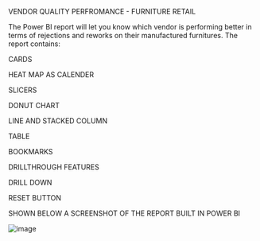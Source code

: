 VENDOR QUALITY PERFROMANCE - FURNITURE RETAIL

The Power BI report will let you know which vendor is performing better in terms of rejections and reworks on their manufactured furnitures.
The report contains:

CARDS

HEAT MAP AS CALENDER

SLICERS

DONUT CHART

LINE AND STACKED COLUMN

TABLE

BOOKMARKS

DRILLTHROUGH FEATURES

DRILL DOWN

RESET BUTTON

SHOWN BELOW A SCREENSHOT OF THE REPORT BUILT IN POWER BI

![image](https://github.com/user-attachments/assets/848b337a-b541-4889-aba3-dfdaf49e222e)
